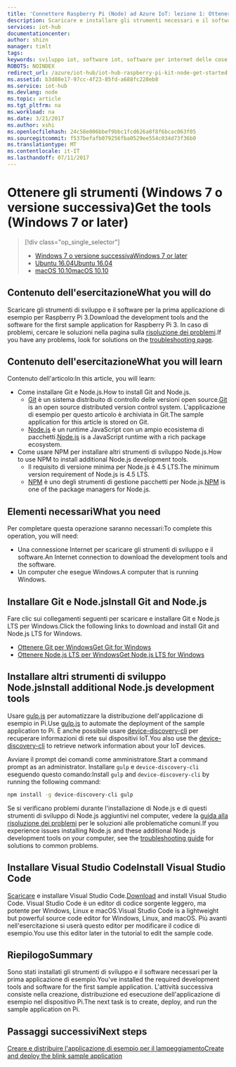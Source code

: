 ```yaml
---
title: 'Connettere Raspberry Pi (Node) ad Azure IoT: lezione 1: Ottenere gli strumenti (Windows) | Documentazione Microsoft'
description: Scaricare e installare gli strumenti necessari e il software per la prima applicazione di esempio per Pi in Windows 7 e versioni successive.
services: iot-hub
documentationcenter: 
author: shizn
manager: timlt
tags: 
keywords: sviluppo iot, software iot, software per internet delle cose, installare git in windows, esecuzione di gulp, installare node js in windows, installare npm in windows, installare python in windows
ROBOTS: NOINDEX
redirect_url: /azure/iot-hub/iot-hub-raspberry-pi-kit-node-get-started
ms.assetid: b3d88e17-97cc-4f23-85fd-a688fc228eb8
ms.service: iot-hub
ms.devlang: node
ms.topic: article
ms.tgt_pltfrm: na
ms.workload: na
ms.date: 3/21/2017
ms.author: xshi
ms.openlocfilehash: 24c58e006bbef9bbc1fcd626a0f8f6bcac063f05
ms.sourcegitcommit: f537befafb079256fba0529ee554c034d73f36b0
ms.translationtype: MT
ms.contentlocale: it-IT
ms.lasthandoff: 07/11/2017
---
```

# <a name="get-the-tools-windows-7-or-later"></a><span data-ttu-id="88136-104">Ottenere gli strumenti (Windows 7 o versione successiva)</span><span class="sxs-lookup"><span data-stu-id="88136-104">Get the tools (Windows 7 or later)</span></span>

> [!div class="op_single_selector"]
> * [<span data-ttu-id="88136-105">Windows 7 o versione successiva</span><span class="sxs-lookup"><span data-stu-id="88136-105">Windows 7 or later</span></span>](iot-hub-raspberry-pi-kit-node-lesson1-get-the-tools-win32.md)
> * [<span data-ttu-id="88136-106">Ubuntu 16.04</span><span class="sxs-lookup"><span data-stu-id="88136-106">Ubuntu 16.04</span></span>](iot-hub-raspberry-pi-kit-node-lesson1-get-the-tools-ubuntu.md)
> * [<span data-ttu-id="88136-107">macOS 10.10</span><span class="sxs-lookup"><span data-stu-id="88136-107">macOS 10.10</span></span>](iot-hub-raspberry-pi-kit-node-lesson1-get-the-tools-mac.md)


## <a name="what-you-will-do"></a><span data-ttu-id="88136-108">Contenuto dell'esercitazione</span><span class="sxs-lookup"><span data-stu-id="88136-108">What you will do</span></span>
<span data-ttu-id="88136-109">Scaricare gli strumenti di sviluppo e il software per la prima applicazione di esempio per Raspberry Pi 3.</span><span class="sxs-lookup"><span data-stu-id="88136-109">Download the development tools and the software for the first sample application for Raspberry Pi 3.</span></span> <span data-ttu-id="88136-110">In caso di problemi, cercare le soluzioni nella pagina sulla [risoluzione dei problemi](iot-hub-raspberry-pi-kit-node-troubleshooting.md).</span><span class="sxs-lookup"><span data-stu-id="88136-110">If you have any problems, look for solutions on the [troubleshooting page](iot-hub-raspberry-pi-kit-node-troubleshooting.md).</span></span>

## <a name="what-you-will-learn"></a><span data-ttu-id="88136-111">Contenuto dell'esercitazione</span><span class="sxs-lookup"><span data-stu-id="88136-111">What you will learn</span></span>
<span data-ttu-id="88136-112">Contenuto dell'articolo:</span><span class="sxs-lookup"><span data-stu-id="88136-112">In this article, you will learn:</span></span>

* <span data-ttu-id="88136-113">Come installare Git e Node.js.</span><span class="sxs-lookup"><span data-stu-id="88136-113">How to install Git and Node.js.</span></span>
  * <span data-ttu-id="88136-114">[Git](https://git-scm.com) è un sistema distribuito di controllo delle versioni open source.</span><span class="sxs-lookup"><span data-stu-id="88136-114">[Git](https://git-scm.com) is an open source distributed version control system.</span></span> <span data-ttu-id="88136-115">L'applicazione di esempio per questo articolo è archiviata in Git.</span><span class="sxs-lookup"><span data-stu-id="88136-115">The sample application for this article is stored on Git.</span></span>
  * <span data-ttu-id="88136-116">[Node.js](https://nodejs.org/en/) è un runtime JavaScript con un ampio ecosistema di pacchetti.</span><span class="sxs-lookup"><span data-stu-id="88136-116">[Node.js](https://nodejs.org/en/) is a JavaScript runtime with a rich package ecosystem.</span></span>
* <span data-ttu-id="88136-117">Come usare NPM per installare altri strumenti di sviluppo Node.js.</span><span class="sxs-lookup"><span data-stu-id="88136-117">How to use NPM to install additional Node.js development tools.</span></span>
  * <span data-ttu-id="88136-118">Il requisito di versione minima per Node.js è 4.5 LTS.</span><span class="sxs-lookup"><span data-stu-id="88136-118">The minimum version requirement of Node.js is 4.5 LTS.</span></span>
  * <span data-ttu-id="88136-119">[NPM](https://www.npmjs.com) è uno degli strumenti di gestione pacchetti per Node.js.</span><span class="sxs-lookup"><span data-stu-id="88136-119">[NPM](https://www.npmjs.com) is one of the package managers for Node.js.</span></span>

## <a name="what-you-need"></a><span data-ttu-id="88136-120">Elementi necessari</span><span class="sxs-lookup"><span data-stu-id="88136-120">What you need</span></span>
<span data-ttu-id="88136-121">Per completare questa operazione saranno necessari:</span><span class="sxs-lookup"><span data-stu-id="88136-121">To complete this operation, you will need:</span></span>

* <span data-ttu-id="88136-122">Una connessione Internet per scaricare gli strumenti di sviluppo e il software.</span><span class="sxs-lookup"><span data-stu-id="88136-122">An Internet connection to download the development tools and the software.</span></span>
* <span data-ttu-id="88136-123">Un computer che esegue Windows.</span><span class="sxs-lookup"><span data-stu-id="88136-123">A computer that is running Windows.</span></span>

## <a name="install-git-and-nodejs"></a><span data-ttu-id="88136-124">Installare Git e Node.js</span><span class="sxs-lookup"><span data-stu-id="88136-124">Install Git and Node.js</span></span>
<span data-ttu-id="88136-125">Fare clic sui collegamenti seguenti per scaricare e installare Git e Node.js LTS per Windows.</span><span class="sxs-lookup"><span data-stu-id="88136-125">Click the following links to download and install Git and Node.js LTS for Windows.</span></span>

* [<span data-ttu-id="88136-126">Ottenere Git per Windows</span><span class="sxs-lookup"><span data-stu-id="88136-126">Get Git for Windows</span></span>](https://git-scm.com/download/win/)
* [<span data-ttu-id="88136-127">Ottenere Node.js LTS per Windows</span><span class="sxs-lookup"><span data-stu-id="88136-127">Get Node.js LTS for Windows</span></span>](https://nodejs.org/en/)

## <a name="install-additional-nodejs-development-tools"></a><span data-ttu-id="88136-128">Installare altri strumenti di sviluppo Node.js</span><span class="sxs-lookup"><span data-stu-id="88136-128">Install additional Node.js development tools</span></span>
<span data-ttu-id="88136-129">Usare [gulp.js](http://gulpjs.com) per automatizzare la distribuzione dell'applicazione di esempio in Pi.</span><span class="sxs-lookup"><span data-stu-id="88136-129">Use [gulp.js](http://gulpjs.com) to automate the deployment of the sample application to Pi.</span></span> <span data-ttu-id="88136-130">È anche possibile usare [device-discovery-cli](https://github.com/Azure/device-discovery-cli) per recuperare informazioni di rete sui dispositivi IoT.</span><span class="sxs-lookup"><span data-stu-id="88136-130">You also use the [device-discovery-cli](https://github.com/Azure/device-discovery-cli) to retrieve network information about your IoT devices.</span></span>

<span data-ttu-id="88136-131">Avviare il prompt dei comandi come amministratore.</span><span class="sxs-lookup"><span data-stu-id="88136-131">Start a command prompt as an administrator.</span></span> <span data-ttu-id="88136-132">Installare `gulp` e `device-discovery-cli` eseguendo questo comando:</span><span class="sxs-lookup"><span data-stu-id="88136-132">Install `gulp` and `device-discovery-cli` by running the following command:</span></span>

```bash
npm install -g device-discovery-cli gulp
```

<span data-ttu-id="88136-133">Se si verificano problemi durante l'installazione di Node.js e di questi strumenti di sviluppo di Node.js aggiuntivi nel computer, vedere la [guida alla risoluzione dei problemi](iot-hub-raspberry-pi-kit-node-troubleshooting.md) per le soluzioni alle problematiche comuni.</span><span class="sxs-lookup"><span data-stu-id="88136-133">If you experience issues installing Node.js and these additional Node.js development tools on your computer, see the [troubleshooting guide](iot-hub-raspberry-pi-kit-node-troubleshooting.md) for solutions to common problems.</span></span>

## <a name="install-visual-studio-code"></a><span data-ttu-id="88136-134">Installare Visual Studio Code</span><span class="sxs-lookup"><span data-stu-id="88136-134">Install Visual Studio Code</span></span>
<span data-ttu-id="88136-135">[Scaricare](https://code.visualstudio.com/docs/setup/windows) e installare Visual Studio Code.</span><span class="sxs-lookup"><span data-stu-id="88136-135">[Download](https://code.visualstudio.com/docs/setup/windows) and install Visual Studio Code.</span></span> <span data-ttu-id="88136-136">Visual Studio Code è un editor di codice sorgente leggero, ma potente per Windows, Linux e macOS.</span><span class="sxs-lookup"><span data-stu-id="88136-136">Visual Studio Code is a lightweight but powerful source code editor for Windows, Linux, and macOS.</span></span> <span data-ttu-id="88136-137">Più avanti nell'esercitazione si userà questo editor per modificare il codice di esempio.</span><span class="sxs-lookup"><span data-stu-id="88136-137">You use this editor later in the tutorial to edit the sample code.</span></span>

## <a name="summary"></a><span data-ttu-id="88136-138">Riepilogo</span><span class="sxs-lookup"><span data-stu-id="88136-138">Summary</span></span>
<span data-ttu-id="88136-139">Sono stati installati gli strumenti di sviluppo e il software necessari per la prima applicazione di esempio.</span><span class="sxs-lookup"><span data-stu-id="88136-139">You've installed the required development tools and software for the first sample application.</span></span> <span data-ttu-id="88136-140">L'attività successiva consiste nella creazione, distribuzione ed esecuzione dell'applicazione di esempio nel dispositivo Pi.</span><span class="sxs-lookup"><span data-stu-id="88136-140">The next task is to create, deploy, and run the sample application on Pi.</span></span>

## <a name="next-steps"></a><span data-ttu-id="88136-141">Passaggi successivi</span><span class="sxs-lookup"><span data-stu-id="88136-141">Next steps</span></span>
[<span data-ttu-id="88136-142">Creare e distribuire l'applicazione di esempio per il lampeggiamento</span><span class="sxs-lookup"><span data-stu-id="88136-142">Create and deploy the blink sample application</span></span>](iot-hub-raspberry-pi-kit-node-lesson1-deploy-blink-app.md)

